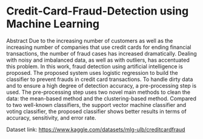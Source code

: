 # Credit-Card-Fraud-Detection using Machine Learning
Abstract 
Due to the increasing number of customers as well
as the increasing number of companies that use credit cards for
ending financial transactions, the number of fraud cases has
increased dramatically. Dealing with noisy and imbalanced data,
as well as with outliers, has accentuated this problem. In this
work, fraud detection using artificial intelligence is proposed.
The proposed system uses logistic regression to build the
classifier to prevent frauds in credit card transactions. To handle
dirty data and to ensure a high degree of detection accuracy, a
pre-processing step is used. The pre-processing step uses two
novel main methods to clean the data: the mean-based method
and the clustering-based method. Compared to two well-known
classifiers, the support vector machine classifier and voting
classifier, the proposed classifier shows better results in terms of
accuracy, sensitivity, and error rate.

Dataset link: https://www.kaggle.com/datasets/mlg-ulb/creditcardfraud
